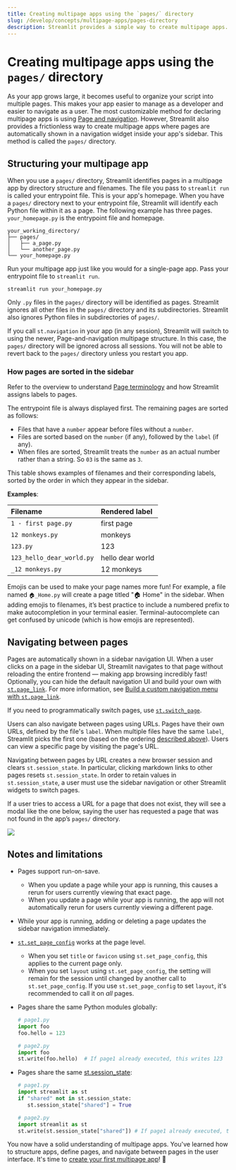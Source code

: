 ```yaml
---
title: Creating multipage apps using the `pages/` directory
slug: /develop/concepts/multipage-apps/pages-directory
description: Streamlit provides a simple way to create multipage apps.
---
```


# Creating multipage apps using the `pages/` directory

As your app grows large, it becomes useful to organize your script into multiple pages. This makes your app easier to manage as a developer and easier to navigate as a user. The most customizable method for declaring multipage apps is using [Page and navigation](/develop/concepts/multipage-apps/page-and-navigation). However, Streamlit also provides a frictionless way to create multipage apps where pages are automatically shown in a navigation widget inside your app's sidebar. This method is called the `pages/` directory.

## Structuring your multipage app

When you use a `pages/` directory, Streamlit identifies pages in a multipage app by directory structure and filenames. The file you pass to `streamlit run` is called your entrypoint file. This is your app's homepage. When you have a `pages/` directory next to your entrypoint file, Streamlit will identify each Python file within it as a page. The following example has three pages. `your_homepage.py` is the entrypoint file and homepage.

```
your_working_directory/
├── pages/
│   ├── a_page.py
│   └── another_page.py
└── your_homepage.py
```

Run your multipage app just like you would for a single-page app. Pass your entrypoint file to `streamlit run`.

```
streamlit run your_homepage.py
```

Only `.py` files in the `pages/` directory will be identified as pages. Streamlit ignores all other files in the `pages/` directory and its subdirectories. Streamlit also ignores Python files in subdirectories of `pages/`.

<Important>

If you call `st.navigation` in your app (in any session), Streamlit will switch to using the newer, Page-and-navigation multipage structure. In this case, the `pages/` directory will be ignored across all sessions. You will not be able to revert back to the `pages/` directory unless you restart you app.

</Important>

### How pages are sorted in the sidebar

Refer to the overview to understand [Page terminology](/develop/concepts/multipage-apps/overview#page-terminology) and how Streamlit assigns labels to pages.

The entrypoint file is always displayed first. The remaining pages are sorted as follows:

- Files that have a `number` appear before files without a `number`.
- Files are sorted based on the `number` (if any), followed by the `label` (if any).
- When files are sorted, Streamlit treats the `number` as an actual number rather than a string. So `03` is the same as `3`.

This table shows examples of filenames and their corresponding labels, sorted by the order in which they appear in the sidebar.

**Examples**:

| **Filename**              | **Rendered label** |
| :------------------------ | :----------------- |
| `1 - first page.py`       | first page         |
| `12 monkeys.py`           | monkeys            |
| `123.py`                  | 123                |
| `123_hello_dear_world.py` | hello dear world   |
| `_12 monkeys.py`          | 12 monkeys         |

<Tip>

Emojis can be used to make your page names more fun! For example, a file named `🏠_Home.py` will create a page titled "🏠 Home" in the sidebar. When adding emojis to filenames, it’s best practice to include a numbered prefix to make autocompletion in your terminal easier. Terminal-autocomplete can get confused by unicode (which is how emojis are represented).

</Tip>

## Navigating between pages

Pages are automatically shown in a sidebar navigation UI. When a user clicks on a page in the sidebar UI, Streamlit navigates to that page without reloading the entire frontend — making app browsing incredibly fast! Optionally, you can hide the default navigation UI and build your own with [`st.page_link`](/develop/api-reference/widgets/st.page_link). For more information, see [Build a custom navigation menu with `st.page_link`](/develop/tutorials/multipage/st.page_link-nav).

If you need to programmatically switch pages, use [`st.switch_page`](/develop/api-reference/navigation/st.switch_page).

Users can also navigate between pages using URLs. Pages have their own URLs, defined by the file's `label`. When multiple files have the same `label`, Streamlit picks the first one (based on the ordering [described above](#how-pages-are-sorted-in-the-sidebar)). Users can view a specific page by visiting the page's URL.

<Important>

Navigating between pages by URL creates a new browser session and clears `st.session_state`. In particular, clicking markdown links to other
pages resets `st.session_state`. In order to retain values in `st.session_state`, a user must use the sidebar navigation or other Streamlit
widgets to switch pages.

</Important>

If a user tries to access a URL for a page that does not exist, they will see a modal like the one below, saying the user has requested a page that was not found in the app’s `pages/` directory.

<Image src="/images/mpa-page-not-found.png" />

## Notes and limitations

- Pages support run-on-save.
  - When you update a page while your app is running, this causes a rerun for users currently viewing that exact page.
  - When you update a page while your app is running, the app will not automatically rerun for users currently viewing a different page.
- While your app is running, adding or deleting a page updates the sidebar navigation immediately.
- [`st.set_page_config`](/develop/api-reference/configuration/st.set_page_config) works at the page level.
  - When you set `title` or `favicon` using `st.set_page_config`, this applies to the current page only.
  - When you set `layout` using `st.set_page_config`, the setting will remain for the session until changed by another call to `st.set_page_config`. If you use `st.set_page_config` to set `layout`, it's recommended to call it on _all_ pages.
- Pages share the same Python modules globally:

  ```python
  # page1.py
  import foo
  foo.hello = 123

  # page2.py
  import foo
  st.write(foo.hello)  # If page1 already executed, this writes 123
  ```

- Pages share the same [st.session_state](/develop/concepts/architecture/session-state):

  ```python
  # page1.py
  import streamlit as st
  if "shared" not in st.session_state:
     st.session_state["shared"] = True

  # page2.py
  import streamlit as st
  st.write(st.session_state["shared"]) # If page1 already executed, this writes True
  ```

You now have a solid understanding of multipage apps. You've learned how to structure apps, define pages, and navigate between pages in the user interface. It's time to [create your first multipage app](/get-started/tutorials/create-a-multipage-app)! 🥳
